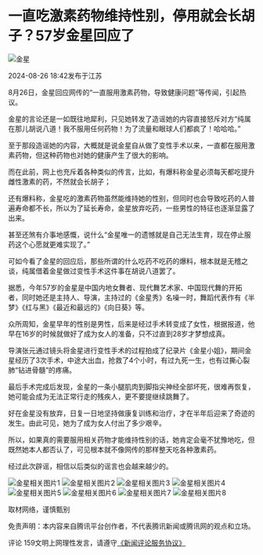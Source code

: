 # 一直吃激素药物维持性别，停用就会长胡子？57岁金星回应了

![金星](https://inews.gtimg.com/newsapp_bt/0/0122113249149_5991/0)

2024-08-26 18:42发布于江苏

8月26日，金星回应网传的“一直服用激素药物，导致健康问题”等传闻，引起热议。

金星的言论还是一如既往地犀利，只见她转发了造谣她的内容直接怒斥对方“纯属在那儿胡说八道！我不服用任何药物！为了流量和眼球人们都疯了！哈哈哈。”

至于那段造谣她的内容，大概就是说金星自从做了变性手术以来，一直都在服用激素药物，但这种药物也对她的健康产生了很大的影响。

而在此前，网上也充斥着各种类似的传言，比如，有爆料称金星必须每天都吃提升雌性激素的药，不然就会长胡子；

还有爆料称，金星吃的激素药物虽然能维持她的性别，但同时也会导致吃药的人普遍寿命都不长，所以为了延长寿命，金星放弃吃药，一些男性的特征也逐渐显露了出来。

甚至还煞有介事地感慨，说什么“金星唯一的遗憾就是自己无法生育，现在停止服药这个心愿就更难实现了。”

可如今看了金星的回应后，那些所谓的什么吃药不吃药的爆料，根本就是无稽之谈，纯属借着金星做过变性手术这件事在胡说八道罢了。

据悉，今年57岁的金星是中国内地女舞者、现代舞艺术家、中国现代舞的开拓者，同时她还是主持人、导演，主持过的《金星秀》名噪一时，舞蹈代表作有《半梦》《红与黑》《最近和最远的》《向日葵》等。

众所周知，金星早年的性别是男性，后来是经过手术转变成了女性，根据报道，他早在16岁的时候就做好了成为女人的准备，只不过直到28岁才梦想成真。

导演张元通过镜头将金星进行变性手术的过程拍成了纪录片《金星小姐》，期间金星经历了3次手术，中途大出血，抢救了4个小时，有过九死一生，也有过撕心裂肺“钻进骨髓”的疼痛。

最后手术完成后发现，金星的一条小腿肌肉到脚指尖神经全部坏死，很难再恢复，她可能会成为无法正常行走的残疾人，更不要提继续跳舞了。

好在金星没有放弃，日复一日地坚持做康复训练和治疗，才在半年后迎来了奇迹的发生。由此可见，她为了成为女人付出了多少艰辛。

所以，如果真的需要服用相关药物才能维持性别的话，她肯定会毫不犹豫地吃，但既然她本人都否认了，可见根本就不像网传的那样整天吃各种激素药。

经过此次辟谣，相信以后类似的谣言也会越来越少的。

![金星相关图片1](https://inews.gtimg.com/news_bt/OWGPgwOwz5KS59-o4fRALtE76xdh3bQ3vgrJ0_Fh3I7nsAA/641)
![金星相关图片2](https://inews.gtimg.com/news_bt/OKf9VBE5WUtPCP1fHwYwf9gPxX25Lk6I68E_VxWZpWg3EAA/641)
![金星相关图片3](https://inews.gtimg.com/news_bt/On0dgtZe_R4Hpze60DoXLt3D4yeZ18r8tmLv00uCyhQ2kAA/641)
![金星相关图片4](https://inews.gtimg.com/news_bt/Ol1nThwLUFyutgmsY70lvgokEVkaVaIIf5ojMYdf5mn1cAA/641)
![金星相关图片5](https://inews.gtimg.com/news_bt/Ol2_47WhQAMzsOJbv2LufO27pQ4TG5I3zS21UbAbR4XiQAA/641)
![金星相关图片6](https://inews.gtimg.com/news_bt/Op4JiPP2stOKVR5-2CB1s1FKYWZ2aOZ-r9Sks3kvSSlhoAA/641)
![金星相关图片7](https://inews.gtimg.com/news_bt/OuQ4BkUsjkL2WrNP2yxRqrftSxJvMU2XN_lYam_CoueFoAA/641)
![金星相关图片8](https://inews.gtimg.com/news_bt/OZRY_qjhs0E45h1P26L3ZuX60rWxoAbq-wHgM_JHh9OHQAA/641)

取材网络，谨慎甄别

免责声明：本内容来自腾讯平台创作者，不代表腾讯新闻或腾讯网的观点和立场。

评论 159文明上网理性发言，请遵守[《新闻评论服务协议》](https://new.qq.com/static/coralinfo.htm)